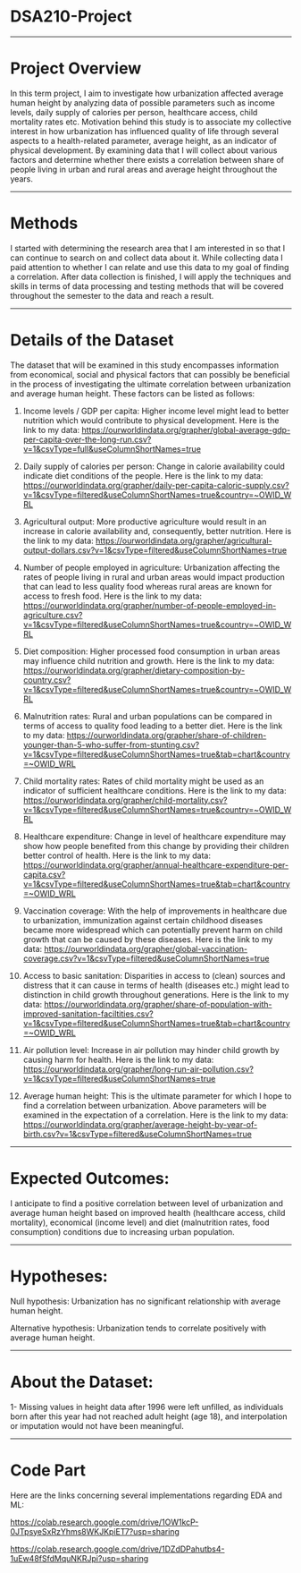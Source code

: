 # DSA210-Project
-----

# Project Overview
In this term project, I aim to investigate how urbanization affected average human height by analyzing data of possible parameters such as income levels, daily supply of calories per person, healthcare access, child mortality rates etc. Motivation behind this study is to associate my collective interest in how urbanization has influenced quality of life through several aspects to a health-related parameter, average height, as an indicator of physical development. By examining data that I will collect about various factors and determine whether there exists a correlation between share of people living in urban and rural areas and average height throughout the years. 

----

# Methods
I started with determining the research area that I am interested in so that I can continue to search on and collect data about it. While collecting data I paid attention to whether I can relate and use this data to my goal of finding a correlation. After data collection is finished, I will apply the techniques and skills in terms of data processing and testing methods that will be covered throughout the semester to the data and reach a result.

----

# Details of the Dataset
The dataset that will be examined in this study encompasses information from economical, social and physical factors that can possibly be beneficial in the process of investigating the ultimate correlation between urbanization and average human height. These factors can be listed as follows:

1. Income levels / GDP per capita: Higher income level might lead to better nutrition which would contribute to physical development. Here is the link to my data: https://ourworldindata.org/grapher/global-average-gdp-per-capita-over-the-long-run.csv?v=1&csvType=full&useColumnShortNames=true

2. Daily supply of calories per person: Change in calorie availability could indicate diet conditions of the people. Here is the link to my data: https://ourworldindata.org/grapher/daily-per-capita-caloric-supply.csv?v=1&csvType=filtered&useColumnShortNames=true&country=~OWID_WRL

3. Agricultural output: More productive agriculture would result in an increase in calorie availability and, consequently, better nutrition. Here is the link to my data: https://ourworldindata.org/grapher/agricultural-output-dollars.csv?v=1&csvType=filtered&useColumnShortNames=true

4. Number of people employed in agriculture: Urbanization affecting the rates of people living in rural and urban areas would impact production that can lead to less quality food whereas rural areas are known for access to fresh food. Here is the link to my data: https://ourworldindata.org/grapher/number-of-people-employed-in-agriculture.csv?v=1&csvType=filtered&useColumnShortNames=true&country=~OWID_WRL

5. Diet composition: Higher processed food consumption in urban areas may influence child nutrition and growth. Here is the link to my data: https://ourworldindata.org/grapher/dietary-composition-by-country.csv?v=1&csvType=filtered&useColumnShortNames=true&country=~OWID_WRL

6. Malnutrition rates: Rural and urban populations can be compared in terms of access to quality food leading to a better diet. Here is the link to my data: https://ourworldindata.org/grapher/share-of-children-younger-than-5-who-suffer-from-stunting.csv?v=1&csvType=filtered&useColumnShortNames=true&tab=chart&country=~OWID_WRL

7. Child mortality rates: Rates of child mortality might be used as an indicator of sufficient healthcare conditions. Here is the link to my data: https://ourworldindata.org/grapher/child-mortality.csv?v=1&csvType=filtered&useColumnShortNames=true&country=~OWID_WRL

8. Healthcare expenditure: Change in level of healthcare expenditure may show how people benefited from this change by providing their children better control of health. Here is the link to my data: https://ourworldindata.org/grapher/annual-healthcare-expenditure-per-capita.csv?v=1&csvType=filtered&useColumnShortNames=true&tab=chart&country=~OWID_WRL

9. Vaccination coverage: With the help of improvements in healthcare due to urbanization, immunization against certain childhood diseases became more widespread which can potentially prevent harm on child growth that can be caused by these diseases. Here is the link to my data: https://ourworldindata.org/grapher/global-vaccination-coverage.csv?v=1&csvType=filtered&useColumnShortNames=true

10. Access to basic sanitation: Disparities in access to (clean) sources and distress that it can cause in terms of health (diseases etc.) might lead to distinction in child growth throughout generations. Here is the link to my data: https://ourworldindata.org/grapher/share-of-population-with-improved-sanitation-faciltities.csv?v=1&csvType=filtered&useColumnShortNames=true&tab=chart&country=~OWID_WRL

11. Air pollution level: Increase in air pollution may hinder child growth by causing harm for health. Here is the link to my data: https://ourworldindata.org/grapher/long-run-air-pollution.csv?v=1&csvType=filtered&useColumnShortNames=true

12. Average human height: This is the ultimate parameter for which I hope to find a correlation between urbanization. Above parameters will be examined in the expectation of a correlation. Here is the link to my data: https://ourworldindata.org/grapher/average-height-by-year-of-birth.csv?v=1&csvType=filtered&useColumnShortNames=true

----

# Expected Outcomes:
I anticipate to find a positive correlation between level of urbanization and average human height based on improved health (healthcare access, child mortality), economical (income level) and diet (malnutrition rates, food consumption) conditions due to increasing urban population.

----

# Hypotheses:
Null hypothesis: Urbanization has no significant relationship with average human height.

Alternative hypothesis: Urbanization tends to correlate positively with average human height.

----

# About the Dataset:
1- Missing values in height data after 1996 were left unfilled, as individuals born after this year had not reached adult height (age 18), and interpolation or imputation would not have been meaningful.

----

# Code Part

Here are the links concerning several implementations regarding EDA and ML:

https://colab.research.google.com/drive/1OW1kcP-0JTpsyeSxRzYhms8WKJKpiET7?usp=sharing

https://colab.research.google.com/drive/1DZdDPahutbs4-1uEw48fSfdMquNKRJpi?usp=sharing
